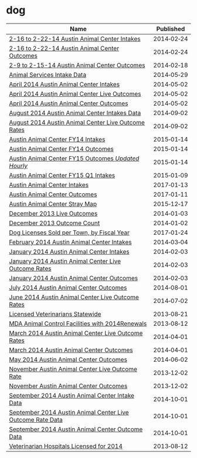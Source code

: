# dog

Name | Published
---- | ---------
[2-16 to 2-22-14 Austin Animal Center Intakes](../datasets/db24-fcaw.md) | 2014&#x2011;02&#x2011;24
[2-16 to 2-22-14 Austin Animal Center Outcomes](../datasets/vs6n-chuq.md) | 2014&#x2011;02&#x2011;24
[2-9 to 2-15-14 Austin Animal Center Outcomes](../datasets/ctnk-wvxm.md) | 2014&#x2011;02&#x2011;18
[Animal Services Intake Data](../datasets/8cmr-fbcu.md) | 2014&#x2011;05&#x2011;29
[April 2014 Austin Animal Center Intakes](../datasets/cu49-7a5a.md) | 2014&#x2011;05&#x2011;02
[April 2014 Austin Animal Center Live Outcomes](../datasets/da96-d4bx.md) | 2014&#x2011;05&#x2011;02
[April 2014 Austin Animal Center Outcomes](../datasets/wtyt-mpzf.md) | 2014&#x2011;05&#x2011;02
[August 2014 Austin Animal Center Intakes Data](../datasets/qyb8-tmu7.md) | 2014&#x2011;09&#x2011;02
[August 2014 Austin Animal Center Live Outcome Rates](../datasets/6m7k-g59q.md) | 2014&#x2011;09&#x2011;02
[Austin Animal Center FY14 Intakes](../datasets/jam6-aawd.md) | 2015&#x2011;01&#x2011;14
[Austin Animal Center FY14 Outcomes](../datasets/azsy-zee6.md) | 2015&#x2011;01&#x2011;14
[Austin Animal Center FY15 Outcomes *Updated Hourly*](../datasets/fb53-k8de.md) | 2015&#x2011;01&#x2011;14
[Austin Animal Center FY15 Q1 Intakes](../datasets/9w5t-cuk2.md) | 2015&#x2011;01&#x2011;09
[Austin Animal Center Intakes](../datasets/wter-evkm.md) | 2017&#x2011;01&#x2011;13
[Austin Animal Center Outcomes](../datasets/9t4d-g238.md) | 2017&#x2011;01&#x2011;11
[Austin Animal Center Stray Map](../datasets/kz4x-q9k5.md) | 2015&#x2011;12&#x2011;17
[December 2013 Live Outcomes](../datasets/7it9-7pjx.md) | 2014&#x2011;01&#x2011;03
[December 2013 Outcome Count](../datasets/5ywf-kvta.md) | 2014&#x2011;01&#x2011;02
[Dog Licenses Sold per Town, by Fiscal Year](../datasets/j9dq-in2k.md) | 2017&#x2011;01&#x2011;24
[February 2014 Austin Animal Center Intakes](../datasets/9ejy-j7t5.md) | 2014&#x2011;03&#x2011;04
[January 2014 Austin Animal Center Intakes](../datasets/k4zx-bu88.md) | 2014&#x2011;02&#x2011;03
[January 2014 Austin Animal Center Live Outcome Rates](../datasets/v7ft-5zy3.md) | 2014&#x2011;02&#x2011;03
[January 2014 Austin Animal Center Outcomes](../datasets/up99-pfez.md) | 2014&#x2011;02&#x2011;03
[July 2014 Austin Animal Center Outcomes](../datasets/bw6v-aead.md) | 2014&#x2011;08&#x2011;01
[June 2014 Austin Animal Center Live Outcome Rates](../datasets/tb3x-mddn.md) | 2014&#x2011;07&#x2011;02
[Licensed Veterinarians Statewide](../datasets/57p3-3mwi.md) | 2013&#x2011;08&#x2011;21
[MDA Animal Control Facilities with 2014Renewals](../datasets/i5tt-hvfv.md) | 2013&#x2011;08&#x2011;12
[March 2014 Austin Animal Center Live Outcome Rates](../datasets/7kz2-qyez.md) | 2014&#x2011;04&#x2011;01
[March 2014 Austin Animal Center Outcomes](../datasets/krsq-4num.md) | 2014&#x2011;04&#x2011;01
[May 2014 Austin Animal Center Outcomes](../datasets/dque-zfgd.md) | 2014&#x2011;06&#x2011;02
[November Austin Animal Center Live Outcome Rate](../datasets/8ruh-ty5d.md) | 2013&#x2011;12&#x2011;02
[November Austin Animal Center Outcomes](../datasets/xbbp-8bw7.md) | 2013&#x2011;12&#x2011;02
[September 2014 Austin Animal Center Intake Data](../datasets/8jjf-bejx.md) | 2014&#x2011;10&#x2011;01
[September 2014 Austin Animal Center Live Outcome Rate Data](../datasets/rbfq-6fgu.md) | 2014&#x2011;10&#x2011;01
[September 2014 Austin Animal Center Outcome Data](../datasets/e2a3-3mi6.md) | 2014&#x2011;10&#x2011;01
[Veterinarian Hospitals Licensed for 2014](../datasets/cnpw-2a6b.md) | 2013&#x2011;08&#x2011;12

